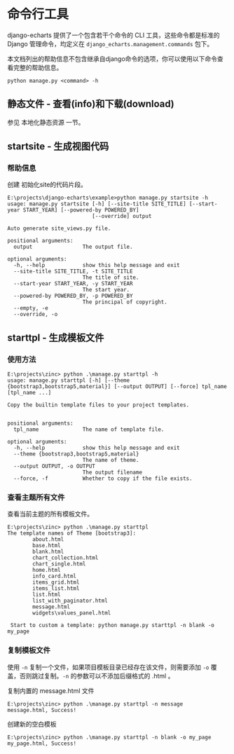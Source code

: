 # 命令行工具

django-echarts 提供了一个包含若干个命令的 CLI 工具，这些命令都是标准的 Django 管理命令，均定义在 `django_echarts.management.commands` 包下。

本文档列出的帮助信息不包含继承自django命令的选项，你可以使用以下命令查看完整的帮助信息。

```shell
python manage.py <command> -h
```

## 静态文件 - 查看(info)和下载(download)

参见 本地化静态资源 一节。


## startsite - 生成视图代码

### 帮助信息

创建 初始化site的代码片段。

```text
E:\projects\django-echarts\example>python manage.py startsite -h
usage: manage.py startsite [-h] [--site-title SITE_TITLE] [--start-year START_YEAR] [--powered-by POWERED_BY]
                           [--override] output

Auto generate site_views.py file.

positional arguments:
  output                The output file.

optional arguments:
  -h, --help            show this help message and exit
  --site-title SITE_TITLE, -t SITE_TITLE
                        The title of site.
  --start-year START_YEAR, -y START_YEAR
                        The start year.
  --powered-by POWERED_BY, -p POWERED_BY
                        The principal of copyright.
  --empty, -e
  --override, -o
```

## starttpl - 生成模板文件

### 使用方法

```text
E:\projects\zinc> python .\manage.py starttpl -h
usage: manage.py starttpl [-h] [--theme {bootstrap3,bootstrap5,material}] [--output OUTPUT] [--force] tpl_name [tpl_name ...]

Copy the builtin template files to your project templates.


positional arguments:
  tpl_name              The name of template file.

optional arguments:
  -h, --help            show this help message and exit
  --theme {bootstrap3,bootstrap5,material}
                        The name of theme.
  --output OUTPUT, -o OUTPUT
                        The output filename
  --force, -f           Whether to copy if the file exists.
```

### 查看主题所有文件

查看当前主题的所有模板文件。

```text
E:\projects\zinc> python .\manage.py starttpl
The template names of Theme [bootstrap3]:
        about.html
        base.html
        blank.html
        chart_collection.html
        chart_single.html
        home.html
        info_card.html
        items_grid.html
        items_list.html
        list.html
        list_with_paginator.html
        message.html
        widgets\values_panel.html

 Start to custom a template: python manage.py starttpl -n blank -o my_page

```

### 复制模板文件

使用 `-n` 复制一个文件，如果项目模板目录已经存在该文件，则需要添加 `-o` 覆盖，否则跳过复制。`-n` 的参数可以不添加后缀格式的 .html 。

复制内置的 message.html 文件

```text
E:\projects\zinc> python .\manage.py starttpl -n message
message.html, Success!
```

创建新的空白模板

```text
E:\projects\zinc> python .\manage.py starttpl -n blank -o my_page
my_page.html, Success!
```






